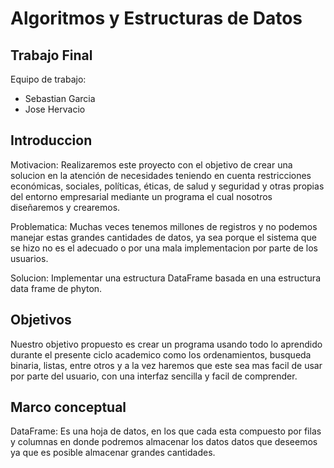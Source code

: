 


Algoritmos y Estructuras de Datos
=================================

Trabajo Final
-------------

Equipo de trabajo:
- Sebastian Garcia
- Jose Hervacio

Introduccion
-------------
Motivacion: Realizaremos este proyecto con el objetivo de crear una solucion en la atención de necesidades teniendo en cuenta restricciones económicas, sociales, políticas, éticas, de salud y seguridad y otras propias del entorno empresarial mediante un programa el cual nosotros diseñaremos y crearemos.

Problematica: Muchas veces tenemos millones de registros y no podemos manejar estas grandes cantidades de datos, ya sea porque el sistema que se hizo no es el adecuado o por una mala implementacion por parte de los usuarios.

Solucion: Implementar una estructura DataFrame basada en una estructura data frame de phyton.

Objetivos
----------
Nuestro objetivo propuesto es crear un programa usando todo lo aprendido durante el presente ciclo academico como los ordenamientos, busqueda binaria, listas, entre otros y a la vez haremos que este sea mas facil de usar por parte del usuario, con una interfaz sencilla y facil de comprender.

Marco conceptual
-----------------
DataFrame: Es una hoja de datos, en los que cada esta compuesto por filas y columnas en donde podremos almacenar los datos datos que deseemos ya que es posible almacenar grandes cantidades.
